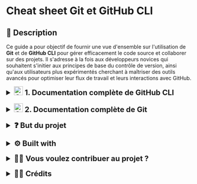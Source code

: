 <style>
summary {
  font-size: 20px;
  font-weight: bold;
}
</style>

# Cheat sheet Git et GitHub CLI

## 📝 Description

Ce guide a pour objectif de fournir une vue d'ensemble sur l'utilisation de **Git** et de **GitHub CLI** pour gérer efficacement le code source et collaborer sur des projets. Il s'adresse à la fois aux développeurs novices qui souhaitent s'initier aux principes de base du contrôle de version, ainsi qu'aux utilisateurs plus expérimentés cherchant à maîtriser des outils avancés pour optimiser leur flux de travail et leurs interactions avec GitHub.

<details>
  <summary><img src="https://upload.wikimedia.org/wikipedia/commons/9/91/Octicons-mark-github.svg" alt="GitHub Logo" width="24" height="24">
 <strong>1. Documentation complète de GitHub CLI</strong></summary>
<br>
  <li><a href="https://github.com/Simplon-hdf/git-gh-cheatsheet-p5/blob/develop/docs/gh-cli/1-introduction.md">   2.1 Qu'est-ce que GitHub CLI  </a></li>
<br>
  <li><a href="https://github.com/Simplon-hdf/git-gh-cheatsheet-p5/blob/develop/docs/gh-cli/2-pr%C3%A9requis.md">   2.2 Prérequis ainsi qu'installation de GitHub CLI  </a></li>
<br>
  <li><a href="https://github.com/Simplon-hdf/git-gh-cheatsheet-p5/blob/develop/docs/gh-cli/3-gestion-des-d%C3%A9p%C3%B4ts.md">   2.3 Gestion des dépôts via GitHub CLI  </a></li>
<br>
  <li><a href="https://github.com/Simplon-hdf/git-gh-cheatsheet-p5/blob/develop/docs/gh-cli/4-gestion-des-actions.md">   2.4 Gestion des actions via GitHub CLI  </a></li>
<br>
  <li><a href="https://github.com/Simplon-hdf/git-gh-cheatsheet-p5/blob/develop/docs/gh-cli/5-commandes-supplementaire.md">   2.5 Commandes supplementaire de GitHub CLI  </a></li>
<br>
</details>
<br>
<details>
  <summary><img src="https://humancoders-formations.s3.amazonaws.com/uploads/course/logo/10/formation-git.png" alt="Git Logo" width="24" height="24">
<strong>2. Documentation complète de Git</strong></summary>
  <br>
  <li><a href="https://github.com/Simplon-hdf/git-gh-cheatsheet-p5/blob/develop/docs/git/1-introduction.md">   2.1 Qu'est-ce que Git  </a></li>
  <br>
  <li><a href="https://github.com/Simplon-hdf/git-gh-cheatsheet-p5/blob/develop/docs/git/2-pr%C3%A9requis.md">   2.2 Prérequis ainsi qu'installation de Git  </a></li>
  <br>
  <li><a href="https://github.com/Simplon-hdf/git-gh-cheatsheet-p5/blob/develop/docs/git/3-commande-de-base.md">   2.3 Les commandes de base  </a></li>
  <br>
  <li><a href="https://github.com/Simplon-hdf/git-gh-cheatsheet-p5/blob/develop/docs/git/4-concepts-fondamentaux.md">   2.3 Les concepts fondamentaux de Git  </a></li>
  <br>
  <li><a href="https://github.com/Simplon-hdf/git-gh-cheatsheet-p5/blob/develop/docs/git/5-commande-de-retour-en-arriere.md">   2.4 Commande de retour en arrière sur Git  </a></li>
  <br>
  <li><a href="https://github.com/Simplon-hdf/git-gh-cheatsheet-p5/blob/develop/docs/git/6-introduction-aux-branches.md">   2.5 Introduction aux branches de Git  </a></li>
  <br>
  <li><a href="https://github.com/Simplon-hdf/git-gh-cheatsheet-p5/blob/develop/docs/git/7-commandes-avanc%C3%A9es.md">   2.6 Commandes avancées de Git  </a></li>
  </ul>
</details>
<br>
<details>
  <summary>❓ But du projet</summary>

Ce projet a pour objectif de fournir une **vue d'ensemble complète** des outils **Git** et **GitHub CLI**.
Il regroupe les principales commandes et fonctionnalités de **Git** et **GitHub** en un seul endroit,
permettant ainsi de gérer efficacement le code source, de collaborer avec d'autres développeurs et
d'automatiser les interactions avec **GitHub** en ligne de commande.

Ce guide est conçu pour être utilisé aussi bien par les développeurs débutants que par les utilisateurs plus expérimentés,
afin de maîtriser les outils de versionnement et de gestion de projet.

</details>
<br>
<details> 
<summary> ⚙️ Built with</summary>

<ul>
<li>

<img src="https://camo.githubusercontent.com/7e282220b8ec0dd29cf99be1c0f5e82d74a42bc84ed834ee6afd86b4bad3bfee/68747470733a2f2f696d672e736869656c64732e696f2f62616467652f6769746875622d2532333132313031312e7376673f7374796c653d666f722d7468652d6261646765266c6f676f3d676974687562266c6f676f436f6c6f723d7768697465"/>

</li>
<li>

<img src="https://camo.githubusercontent.com/836e0b69e70e4620ddeae99dc99913f5ccbc7cfff6e854587f0d9a6512ce996d/68747470733a2f2f696d672e736869656c64732e696f2f62616467652f6d61726b646f776e2d2532333030303030302e7376673f7374796c653d666f722d7468652d6261646765266c6f676f3d6d61726b646f776e266c6f676f436f6c6f723d7768697465"/>

</li>
<li>

<img src="https://camo.githubusercontent.com/3e78414c94a71a544ae82fbe7a2e9d6f0863521d15fde32d2c299cabfbcb9c23/68747470733a2f2f696d672e736869656c64732e696f2f62616467652f56697375616c25323053747564696f253230436f64652d3030373864372e7376673f7374796c653d666f722d7468652d6261646765266c6f676f3d76697375616c2d73747564696f2d636f6465266c6f676f436f6c6f723d7768697465"/>

</li>
</ul>
</details>

<br>
<details>
  <summary>🧑‍🔧 Vous voulez contribuer au projet ?</summary>

Vous devez suivre plusieurs étapes pour y participer :

  <ul>
    <li><strong>Forkez le dépôt :</strong> Créez une copie du projet sur votre propre compte GitHub.</li>
  </ul>
  <pre><code>https://github.com/Simplon-hdf/git-gh-cheatsheet-p5.git</code></pre>

  <ul>
    <li><strong>Clonez votre fork :</strong> Clonez votre version du projet sur votre machine locale.</li>
  </ul>
  <pre><code>git clone https://github.com/VOTRE_UTILISATEUR/git-gh-cheatsheet-p5.git</code></pre>

  <ul>
    <li><strong>Après l'ouverture du dossier dans votre IDE, créez une nouvelle branche à partir de <em>develop</em> :</strong> Assurez-vous d'être sur la branche <em>develop</em> avant de créer une nouvelle branche pour votre fonctionnalité.</li>
  </ul>
  <pre><code>git switch develop</code></pre>
  <pre><code>git checkout -b ma-nouvelle-fonctionnalite</code></pre>

  <ul>
    <li><strong>Une fois votre fonctionnalité terminée, faites un commit et poussez vos changements :</strong></li>
  </ul>
  <pre><code>git push origin ma-nouvelle-fonctionnalite</code></pre>

  <ul>
    <li><strong>Enfin, ouvrez une pull request vers la branche <em>develop</em> du projet principal :</strong> Nous répondrons à votre PR dès que possible ! 📥</li>
  </ul>
</details>

<br>
<details>
  <summary>🧑‍💻 Crédits</summary>

Merci aux personnes qui ont contribué à ce projet !

  <ul> 
    <li><a href="https://github.com/glerique">Gaël</a></li>
    <li><a href="https://github.com/kenlark">Kenzo</a></li>
    <li><a href="https://github.com/joydfr">Jody</a></li>
    <li><a href="https://github.com/Exizygl">Bastien</a></li>
  </ul>
</details>
